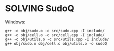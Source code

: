 # SOLVING SudoQ

Windows:
```
g++ -o obj/sudo.o -c src/sudo.cpp -I include/
g++ -o obj/cell.o -c src/cell.cpp -I include/
g++ -o obj/utils.o -c src/utils.cpp -I include/
g++ obj/sudo.o obj/cell.o obj/utils.o -o sudoQ
```